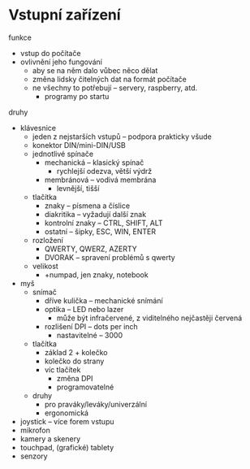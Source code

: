 # Vstupní zařízení
funkce
  - vstup do počítače
  - ovlivnění jeho fungování
    - aby se na něm dalo vůbec něco dělat
    - změna lidsky čitelných dat na formát počítače
    - ne všechny to potřebují – servery, raspberry, atd.
      - programy po startu

druhy
  - klávesnice
    - jeden z nejstarších vstupů – podpora prakticky všude
    - konektor DIN/mini-DIN/USB
    - jednotlivé spínače
      - mechanická – klasický spínač
        - rychlejší odezva, větší výdrž
      - membránová – vodivá membrána
        - levnější, tišší
    - tlačítka
      - znaky – písmena a číslice
      - diakritika – vyžadují další znak
      - kontrolní znaky – CTRL, SHIFT, ALT
      - ostatní – šipky, ESC, WIN, ENTER
    - rozložení
      - QWERTY, QWERZ, AZERTY
      - DVORAK – spravení problémů s qwerty
    - velikost
      - +numpad, jen znaky, notebook
  - myš
    - snímač
      - dříve kulička – mechanické snímání
      - optika – LED nebo lazer
        - může být infračervené, z viditelného nejčastěji červená
      - rozlišení DPI – dots per inch
        - nastavitelné – 3000
    - tlačítka
      - základ 2 + kolečko
      - kolečko do strany
      - víc tlačítek
        - změna DPI
        - programovatelné
    - druhy
      - pro praváky/leváky/univerzální
      - ergonomická
  - joystick – více forem vstupu
  - mikrofon
  - kamery a skenery
  - touchpad, (grafické) tablety
  - senzory
